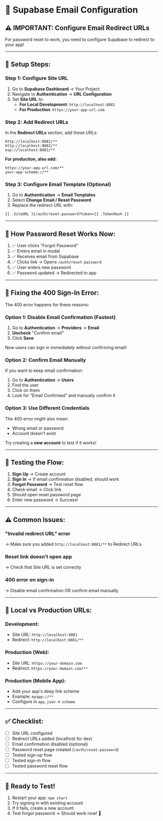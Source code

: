 # 📧 Supabase Email Configuration

## ⚠️ IMPORTANT: Configure Email Redirect URLs

For password reset to work, you need to configure Supabase to redirect to your app!

---

## 🔧 **Setup Steps:**

### **Step 1: Configure Site URL**

1. Go to **Supabase Dashboard** → Your Project
2. Navigate to **Authentication** → **URL Configuration**
3. Set **Site URL** to:
   - **For Local Development**: `http://localhost:8081`
   - **For Production**: `https://your-app-url.com`

### **Step 2: Add Redirect URLs**

In the **Redirect URLs** section, add these URLs:

```
http://localhost:8081/**
http://localhost:8082/**
exp://localhost:8081/**
```

**For production, also add:**
```
https://your-app-url.com/**
your-app-scheme://**
```

### **Step 3: Configure Email Template (Optional)**

1. Go to **Authentication** → **Email Templates**
2. Select **Change Email / Reset Password**
3. Replace the redirect URL with:

```html
{{ .SiteURL }}/auth/reset-password?token={{ .TokenHash }}
```

---

## 🎯 **How Password Reset Works Now:**

1. ✅ User clicks "Forgot Password"
2. ✅ Enters email in modal
3. ✅ Receives email from Supabase
4. ✅ Clicks link → Opens `/auth/reset-password`
5. ✅ User enters new password
6. ✅ Password updated → Redirected to app

---

## 🔴 **Fixing the 400 Sign-In Error:**

The 400 error happens for these reasons:

### **Option 1: Disable Email Confirmation (Fastest)**

1. Go to **Authentication** → **Providers** → **Email**
2. **Uncheck** "Confirm email"
3. Click **Save**

Now users can sign in immediately without confirming email!

### **Option 2: Confirm Email Manually**

If you want to keep email confirmation:

1. Go to **Authentication** → **Users**
2. Find the user
3. Click on them
4. Look for "Email Confirmed" and manually confirm it

### **Option 3: Use Different Credentials**

The 400 error might also mean:
- Wrong email or password
- Account doesn't exist

Try creating a **new account** to test if it works!

---

## 🚀 **Testing the Flow:**

1. **Sign Up** → Create account
2. **Sign In** → If email confirmation disabled, should work
3. **Forgot Password** → Test reset flow
4. Check email → Click link
5. Should open reset password page
6. Enter new password → Success!

---

## ⚠️ **Common Issues:**

### **"Invalid redirect URL" error**
→ Make sure you added `http://localhost:8081/**` to Redirect URLs

### **Reset link doesn't open app**
→ Check that Site URL is set correctly

### **400 error on sign-in**
→ Disable email confirmation OR confirm email manually

---

## 📝 **Local vs Production URLs:**

### **Development:**
- Site URL: `http://localhost:8081`
- Redirect: `http://localhost:8081/**`

### **Production (Web):**
- Site URL: `https://your-domain.com`
- Redirect: `https://your-domain.com/**`

### **Production (Mobile App):**
- Add your app's deep link scheme
- Example: `myapp://**`
- Configure in `app.json` → `scheme`

---

## ✅ **Checklist:**

- [ ] Site URL configured
- [ ] Redirect URLs added (localhost for dev)
- [ ] Email confirmation disabled (optional)
- [ ] Password reset page created (`/auth/reset-password`)
- [ ] Tested sign-up flow
- [ ] Tested sign-in flow
- [ ] Tested password reset flow

---

## 🎯 **Ready to Test!**

1. Restart your app: `npm start`
2. Try signing in with existing account
3. If it fails, create a new account
4. Test forgot password → Should work now! 🎉


